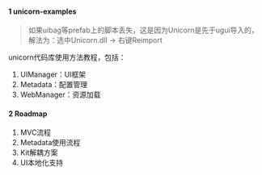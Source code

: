 #### 1 unicorn-examples

> 如果uibag等prefab上的脚本丢失，这是因为Unicorn是先于ugui导入的，解法为：选中Unicorn.dll → 右键Reimport

unicorn代码库使用方法教程，包括：

1. UIManager：UI框架
2. Metadata：配置管理
3. WebManager：资源加载



#### 2 Roadmap

1. MVC流程
2. Metadata使用流程
3. Kit解耦方案
4. UI本地化支持
